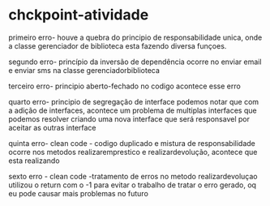 # chckpoint-atividade



primeiro erro-
houve a quebra do principio de responsabilidade unica,
onde a classe gerenciador de biblioteca esta fazendo diversa funçoes.

segundo erro-
princípio da inversão de dependência
ocorre no enviar email e enviar sms na classe gerenciadorbiblioteca

terceiro erro-
principio aberto-fechado no codigo acontece esse erro 


quarto erro-
principio de segregação de interface 
podemos notar que com a adição de interfaces, acontece um problema de multiplas interfaces que podemos resolver criando uma nova interface que será responsavel por aceitar as outras interface



quinta erro- clean code - codigo duplicado e mistura de responsabilidade
ocorre nos metodos realizaremprestico e realizardevolução,
acontece que esta realizando


sexto erro - clean code -tratamento de erros 
no metodo  realizardevoluçao utilizou o return com o -1 para evitar o trabalho de tratar o erro gerado, oq eu pode causar mais problemas no futuro
